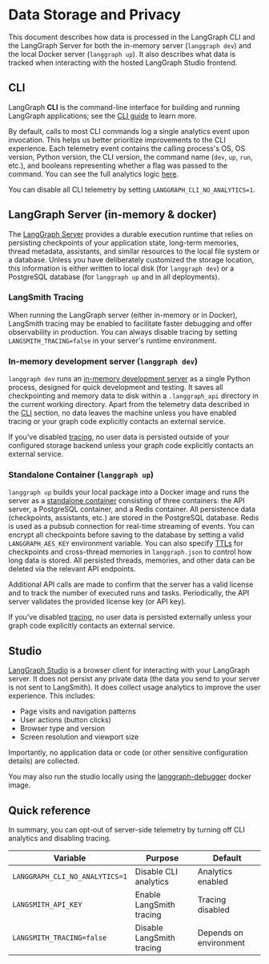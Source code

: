 # Data Storage and Privacy

This document describes how data is processed in the LangGraph CLI and the LangGraph Server for both the in-memory server (`langgraph dev`) and the local Docker server (`langgraph up`). It also describes what data is tracked when interacting with the hosted LangGraph Studio frontend.

## CLI

LangGraph **CLI** is the command-line interface for building and running LangGraph applications; see the [CLI guide](../../concepts/langgraph_cli.md) to learn more.

By default, calls to most CLI commands log a single analytics event upon invocation. This helps us better prioritize improvements to the CLI experience. Each telemetry event contains the calling process's OS, OS version, Python version, the CLI version, the command name (`dev`, `up`, `run`, etc.), and booleans representing whether a flag was passed to the command. You can see the full analytics logic [here](https://github.com/langchain-ai/langgraph/blob/main/libs/cli/langgraph_cli/analytics.py). 

You can disable all CLI telemetry by setting `LANGGRAPH_CLI_NO_ANALYTICS=1`.

## LangGraph Server (in-memory & docker)

The [LangGraph Server](../../concepts/langgraph_server.md) provides a durable execution runtime that relies on persisting checkpoints of your application state, long-term memories, thread metadata, assistants, and similar resources to the local file system or a database. Unless you have deliberately customized the storage location, this information is either written to local disk (for `langgraph dev`) or a PostgreSQL database (for `langgraph up` and in all deployments).

### LangSmith Tracing

When running the LangGraph server (either in-memory or in Docker), LangSmith tracing may be enabled to facilitate faster debugging and offer observability in production. You can always disable tracing by setting `LANGSMITH_TRACING=false` in your server's runtime environment.

### In-memory development server (`langgraph dev`)

`langgraph dev` runs an [in-memory development server](../../tutorials/langgraph-platform/local-server.md) as a single Python process, designed for quick development and testing. It saves all checkpointing and memory data to disk within a `.langgraph_api` directory in the current working directory. Apart from the telemetry data described in the [CLI](#cli) section, no data leaves the machine unless you have enabled tracing or your graph code explicitly contacts an external service.

If you've disabled [tracing](#langsmith-tracing), no user data is persisted outside of your configured storage backend unless your graph code explicitly contacts an external service.

### Standalone Container (`langgraph up`)

`langgraph up` builds your local package into a Docker image and runs the server as a [standalone container](../../concepts/deployment_options.md#standalone-container) consisting of three containers: the API server, a PostgreSQL container, and a Redis container. All persistence data (checkpoints, assistants, etc.) are stored in the PostgreSQL database. Redis is used as a pubsub connection for real-time streaming of events. You can encrypt all checkpoints before saving to the database by setting a valid `LANGGRAPH_AES_KEY` environment variable. You can also specify [TTLs](../../how-tos/ttl/configure_ttl.md) for checkpoints and cross-thread memories in `langgraph.json` to control how long data is stored. All persisted threads, memories, and other data can be deleted via the relevant API endpoints.

Additional API calls are made to confirm that the server has a valid license and to track the number of executed runs and tasks. Periodically, the API server validates the provided license key (or API key).


If you've disabled [tracing](#langsmith-tracing), no user data is persisted externally unless your graph code explicitly contacts an external service.

## Studio

[LangGraph Studio](../../concepts/langgraph_studio.md) is a browser client for interacting with your LangGraph server. It does not persist any private data (the data you send to your server is not sent to LangSmith). It does collect usage analytics to improve the user experience. This includes:

- Page visits and navigation patterns
- User actions (button clicks)
- Browser type and version
- Screen resolution and viewport size

Importantly, no application data or code (or other sensitive configuration details) are collected.

You may also run the studio locally using the [langgraph-debugger](https://hub.docker.com/r/langchain/langgraph-debugger) docker image.

## Quick reference

In summary, you can opt-out of server-side telemetry by turning off CLI analytics and disabling tracing.

| Variable                       | Purpose                   | Default                          |
| ------------------------------ | ------------------------- | -------------------------------- |
| `LANGGRAPH_CLI_NO_ANALYTICS=1` | Disable CLI analytics     | Analytics enabled                |
| `LANGSMITH_API_KEY`            | Enable LangSmith tracing  | Tracing disabled                 |
| `LANGSMITH_TRACING=false`      | Disable LangSmith tracing | Depends on environment           |
